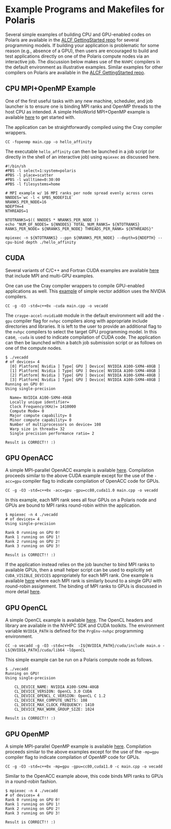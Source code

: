 # Example Programs and Makefiles for Polaris

Several simple examples of building CPU and GPU-enabled codes on Polaris are available in the [ALCF GettingStarted repo](https://github.com/argonne-lcf/GettingStarted/tree/master/ProgrammingModels/Polaris) for several programming models. If building your application is problematic for some reason (e.g., absence of a GPU), then users are encouraged to build and test applications directly on one of the Polaris compute nodes via an interactive job. The discussion below makes use of the `NVHPC` compilers in the default environment as illustrative examples. Similar examples for other compilers on Polaris are available in the [ALCF GettingStarted repo](https://github.com/argonne-lcf/GettingStarted/tree/master/ProgrammingModels/Polaris).

## CPU MPI+OpenMP Example

One of the first useful tasks with any new machine, scheduler, and job launcher is to ensure one is binding MPI ranks and OpenMP threads to the host CPU as intended. A simple HelloWorld MPI+OpenMP example is available [here](https://github.com/argonne-lcf/GettingStarted/tree/master/Examples/Polaris/affinity_omp) to get started with.

The application can be straightforwardly compiled using the Cray compiler wrappers.
```
CC -fopenmp main.cpp -o hello_affinity
```

The executable `hello_affinity` can then be launched in a job script (or directly in the shell of an interactive job) using `mpiexec` as discussed here.

[//]: # (ToDo: Add link to running jobs page)

```
#!/bin/sh
#PBS -l select=1:system=polaris
#PBS -l place=scatter
#PBS -l walltime=0:30:00
#PBS -l filesystems=home

# MPI example w/ 16 MPI ranks per node spread evenly across cores
NNODES=`wc -l < $PBS_NODEFILE`
NRANKS_PER_NODE=16
NDEPTH=4
NTHREADS=1

NTOTRANKS=$(( NNODES * NRANKS_PER_NODE ))
echo "NUM_OF_NODES= ${NNODES} TOTAL_NUM_RANKS= ${NTOTRANKS} RANKS_PER_NODE= ${NRANKS_PER_NODE} THREADS_PER_RANK= ${NTHREADS}"

mpiexec -n ${NTOTRANKS} --ppn ${NRANKS_PER_NODE} --depth=${NDEPTH} --cpu-bind depth ./hello_affinity
```

## CUDA

Several variants of C/C++ and Fortran CUDA examples are available [here](https://github.com/argonne-lcf/GettingStarted/tree/master/ProgrammingModels/Polaris/CUDA) that include MPI and multi-GPU examples.

One can use the Cray compiler wrappers to compile GPU-enabled applications as well. This [example](https://github.com/argonne-lcf/GettingStarted/tree/master/ProgrammingModels/Polaris/CUDA/vecadd) of simple vector addition uses the NVIDIA compilers.

```
CC -g -O3 -std=c++0x -cuda main.cpp -o vecadd
```

The `craype-accel-nvidia80` module in the default environment will add the `-gpu` compiler flag for `nvhpc` compilers along with appropriate include directories and libraries. It is left to the user to provide an additional flag to the `nvhpc` compilers to select the target GPU programming model. In this case, `-cuda` is used to indicate compilation of CUDA code. The application can then be launched within a batch job submission script or as follows on one of the compute nodes.

```
$ ./vecadd 
# of devices= 4
  [0] Platform[ Nvidia ] Type[ GPU ] Device[ NVIDIA A100-SXM4-40GB ]
  [1] Platform[ Nvidia ] Type[ GPU ] Device[ NVIDIA A100-SXM4-40GB ]
  [2] Platform[ Nvidia ] Type[ GPU ] Device[ NVIDIA A100-SXM4-40GB ]
  [3] Platform[ Nvidia ] Type[ GPU ] Device[ NVIDIA A100-SXM4-40GB ]
Running on GPU 0!
Using single-precision

  Name= NVIDIA A100-SXM4-40GB
  Locally unique identifier= 
  Clock Frequency(KHz)= 1410000
  Compute Mode= 0
  Major compute capability= 8
  Minor compute capability= 0
  Number of multiprocessors on device= 108
  Warp size in threads= 32
  Single precision performance ratio= 2

Result is CORRECT!! :)
```

## GPU OpenACC

A simple MPI-parallel OpenACC example is available [here](https://github.com/argonne-lcf/GettingStarted/tree/master/ProgrammingModels/Polaris/OpenACC/vecadd_mpi). Compilation proceeds similar to the above CUDA example except for the use of the `-acc=gpu` compiler flag to indicate compilation of OpenACC code for GPUs.
```
CC -g -O3 -std=c++0x -acc=gpu -gpu=cc80,cuda11.0 main.cpp -o vecadd
```
In this example, each MPI rank sees all four GPUs on a Polaris node and GPUs are bound to MPI ranks round-robin within the application.

```
$ mpiexec -n 4 ./vecadd
# of devices= 4
Using single-precision

Rank 0 running on GPU 0!
Rank 1 running on GPU 1!
Rank 2 running on GPU 2!
Rank 3 running on GPU 3!

Result is CORRECT!! :)
```
If the application instead relies on the job launcher to bind MPI ranks to available GPUs, then a small helper script can be used to explicitly set `CUDA_VISIBLE_DEVICES` appropriately for each MPI rank. One example is available [here](https://github.com/argonne-lcf/GettingStarted/tree/master/Examples/Polaris/affinity_gpu) where each MPI rank is similarly bound to a single GPU with round-robin assignment. The binding of MPI ranks to GPUs is discussed in more detail [here](../running-jobs.md#binding-mpi-ranks-to-gpus).

[//]: # (ToDo: Add link to running jobs page)

## GPU OpenCL

A simple OpenCL example is available [here](https://github.com/argonne-lcf/GettingStarted/tree/master/ProgrammingModels/Polaris/OpenCL/vecadd). The OpenCL headers and library are available in the NVHPC SDK and CUDA toolkits. The environment variable `NVIDIA_PATH` is defined for the `PrgEnv-nvhpc` programming environment. 
```
CC -o vecadd -g -O3 -std=c++0x  -I${NVIDIA_PATH}/cuda/include main.o -L${NVIDIA_PATH}/cuda/lib64 -lOpenCL
```

This simple example can be run on a Polaris compute node as follows.
```
$ ./vecadd
Running on GPU!
Using single-precision

    CL_DEVICE_NAME: NVIDIA A100-SXM4-40GB
    CL_DEVICE_VERSION: OpenCL 3.0 CUDA
    CL_DEVICE_OPENCL_C_VERSION: OpenCL C 1.2 
    CL_DEVICE_MAX_COMPUTE_UNITS: 108
    CL_DEVICE_MAX_CLOCK_FREQUENCY: 1410
    CL_DEVICE_MAX_WORK_GROUP_SIZE: 1024

Result is CORRECT!! :)
```

## GPU OpenMP

A simple MPI-parallel OpenMP example is available [here](https://github.com/argonne-lcf/GettingStarted/tree/master/ProgrammingModels/Polaris/OpenMP/vecadd_mpi). Compilation proceeds similar to the above examples except for the use of the `-mp=gpu` compiler flag to indicate compilation of OpenMP code for GPUs.

```
CC -g -O3 -std=c++0x -mp=gpu -gpu=cc80,cuda11.0 -c main.cpp -o vecadd
```

Similar to the OpenACC example above, this code binds MPI ranks to GPUs in a round-robin fashion. 
```
$ mpiexec -n 4 ./vecadd
# of devices= 4
Rank 0 running on GPU 0!
Rank 1 running on GPU 1!
Rank 2 running on GPU 2!
Rank 3 running on GPU 3!

Result is CORRECT!! :)
```